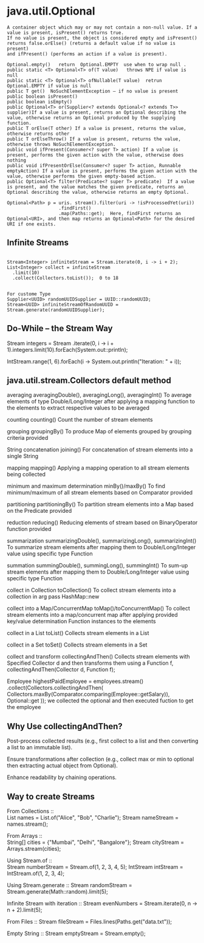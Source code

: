 # java.util.Optional
```
A container object which may or may not contain a non-null value. If a value is present, isPresent() returns true. 
If no value is present, the object is considered empty and isPresent() returns false.orElse() (returns a default value if no value is present)
and ifPresent() (performs an action if a value is present).

Optional.empty()   return  Optional.EMPTY  use when to wrap null .
public static <T> Optional<T> of(T value)   throws NPE if value is null
public static <T> Optional<T> ofNullable(T value)  retrun Optional.EMPTY if value is null
public T get()  NoSuchElementException – if no value is present
public boolean isPresent()
public boolean isEmpty()
public Optional<T> or(Supplier<? extends Optional<? extends T>> supplier)If a value is present, returns an Optional describing the value, otherwise returns an Optional produced by the supplying function.
public T orElse(T other) If a value is present, returns the value, otherwise returns other
public T orElseThrow() If a value is present, returns the value, otherwise throws NoSuchElementException.
public void ifPresent(Consumer<? super T> action) If a value is present, performs the given action with the value, otherwise does nothing
public void ifPresentOrElse(Consumer<? super T> action, Runnable emptyAction) If a value is present, performs the given action with the value, otherwise performs the given empty-based action.
public Optional<T> filter(Predicate<? super T> predicate)  If a value is present, and the value matches the given predicate, returns an Optional describing the value, otherwise returns an empty Optional.

Optional<Path> p = uris. stream().filter(uri -> !isProcessedYet(uri))
                   .findFirst()                   
                   .map(Paths::get);  Here, findFirst returns an Optional<URI>, and then map returns an Optional<Path> for the desired URI if one exists.

```

##  Infinite Streams 

```

Stream<Integer> infiniteStream = Stream.iterate(0, i -> i + 2);
List<Integer> collect = infiniteStream
  .limit(10)
  .collect(Collectors.toList());  0 to 18


For custome Type
Supplier<UUID> randomUUIDSupplier = UUID::randomUUID;
Stream<UUID> infiniteStreamOfRandomUUID = Stream.generate(randomUUIDSupplier);

```
## Do-While – the Stream Way
  Stream<Integer> integers = Stream
   .iterate(0, i -> i + 1).integers.limit(10).forEach(System.out::println);

  IntStream.range(1, 6).forEach(i -> System.out.println("Iteration: " + i));

##  java.util.stream.Collectors  default method 



averaging	              averagingDouble(), averagingLong(), averagingInt()	To average elements of type Double/Long/Integer after applying a mapping function to the elements to 
                        extract respective values to be averaged
                                  
counting	              counting()	Count the number of stream elements

grouping	              groupingBy()	To produce Map of elements grouped by grouping criteria provided

String concatenation	  joining()	For concatenation of stream elements into a single String

mapping	mapping()	      Applying a mapping operation to all stream elements being collected

minimum and maximum     determination	minBy()/maxBy()	   To find minimum/maximum of all stream elements based on Comparator provided

partitioning	          partitioningBy()	To partition stream elements into a Map based on the Predicate provided

reduction	              reducing()	Reducing elements of stream based on BinaryOperator function provided

summarization	          summarizingDouble(), summarizingLong(), summarizingInt()	To summarize stream elements after mapping them to Double/Long/Integer value
                        using specific type Function
                      
summation	              summingDouble(), summingLong(), summingInt()	To sum-up stream elements after mapping them to Double/Long/Integer value using specific type Function
                        
collect in Collection	  toCollection()	To collect stream elements into a collection in arg pass HashMap::new 
                      
collect                 into a Map/ConcurrentMap	toMap()/toConcurrentMap()	  To collect stream elements into a map/concurrent map after applying provided key/value determination 
                        Function instances to the elements
                      
collect in a List	      toList()	Collects stream elements in a List

collect in a Set	      toSet()	Collects stream elements in a Set

collect and transform	  collectingAndThen()	Collects stream elements with Specified Collector d  and then transforms them using a Function f, collectingAndThen(Collector d, Function f);

Employee highestPaidEmployee = employees.stream()
    .collect(Collectors.collectingAndThen(
        Collectors.maxBy(Comparator.comparing(Employee::getSalary)),
        Optional::get
    ));   we collected the optional and then executed fuction to get the employee

## Why Use collectingAndThen?
Post-process collected results (e.g., first collect to a list and then converting a list to an immutable list).

Ensure transformations after collection (e.g., collect max or min to optional then  extracting actual object  from Optional).

Enhance readability by chaining operations.

## Way to create  Streams 


From Collections ::  
List<String> names = List.of("Alice", "Bob", "Charlie");
Stream<String> nameStream = names.stream();

From Arrays  ::  
String[] cities = {"Mumbai", "Delhi", "Bangalore"};
Stream<String> cityStream = Arrays.stream(cities);

Using Stream.of ::  
Stream<Integer> numberStream = Stream.of(1, 2, 3, 4, 5);
IntStream  intStream = IntStream.of(1, 2, 3, 4);

Using Stream.generate :: 
Stream<Double> randomStream = Stream.generate(Math::random).limit(5);

Infinite Stream with iteration  :: 
Stream<Integer> evenNumbers = Stream.iterate(0, n -> n + 2).limit(5);

From Files  :: 
Stream<String> fileStream = Files.lines(Paths.get("data.txt"));

Empty String ::
Stream<String> emptyStream = Stream.empty();


